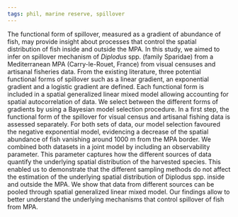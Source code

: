 ```yaml
---
tags: phil, marine reserve, spillover
---
```

The functional form of spillover, measured as a gradient of abundance of fish, may provide insight about processes that control the spatial distribution of fish inside and outside the MPA. In this study, we aimed to infer on spillover mechanism of *Diplodus* spp. (family Sparidae) from a Mediterranean MPA (Carry-le-Rouet, France) from visual censuses and artisanal fisheries data. From the existing literature, three potential functional forms of spillover such as a linear gradient, an exponential gradient and a logistic gradient are defined. Each functional form is included in a spatial generalized linear mixed model allowing accounting for spatial autocorrelation of data. We select between the different forms of gradients by using a Bayesian model selection procedure. In a first step, the functional form of the spillover for visual census and artisanal fishing data is assessed separately. For both sets of data, our model selection favoured the negative exponential model, evidencing a decrease of the spatial abundance of fish vanishing around 1000 m from the MPA border. We combined both datasets in a joint model by including an observability parameter. This parameter captures how the different sources of data quantify the underlying spatial distribution of the harvested species. This enabled us to demonstrate that the different sampling methods do not affect the estimation of the underlying spatial distribution of Diplodus spp. inside and outside the MPA. We show that data from different sources can be pooled through spatial generalized linear mixed model. Our findings allow to better understand the underlying mechanisms that control spillover of fish from MPA.
